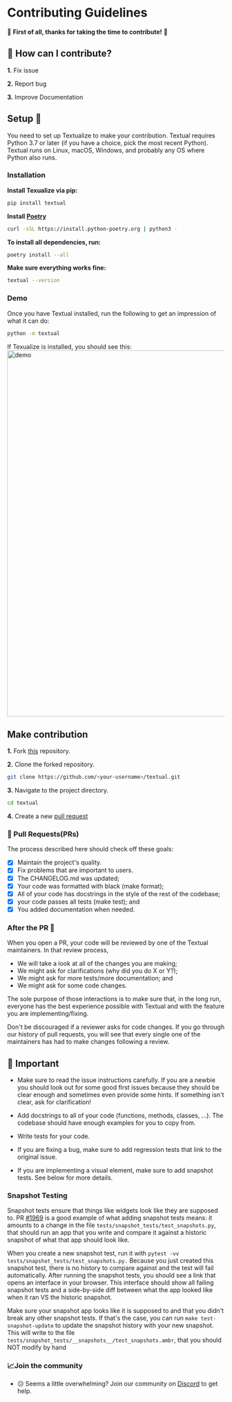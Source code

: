 # Contributing Guidelines

🎉 **First of all, thanks for taking the time to contribute!** 🎉

## 🤔 How can I contribute?

**1.** Fix issue

**2.** Report bug

**3.** Improve Documentation


## Setup 🚀
You need to set up Textualize to make your contribution. Textual requires Python 3.7 or later (if you have a choice, pick the most recent Python). Textual runs on Linux, macOS, Windows, and probably any OS where Python also runs.

### Installation

**Install Texualize via pip:**
```bash
pip install textual
```
**Install [Poetry](https://python-poetry.org/)**
```bash
curl -sSL https://install.python-poetry.org | python3 -
```
**To install all dependencies, run:**
```bash
poetry install --all
```
**Make sure everything works fine:**
```bash
textual --version
```
### Demo

Once you have Textual installed, run the following to get an impression of what it can do:

```bash
python -m textual
```
If Texualize is installed, you should see this:
<img width="848" alt="demo" src="https://github.com/clairecharles/textual/assets/67120042/62fd53c0-7ad6-4429-8751-5a713180b836">

## Make contribution
**1.** Fork [this](repo) repository.

**2.** Clone the forked repository.

```bash
git clone https://github.com/<your-username>/textual.git
```

**3.** Navigate to the project directory.

```bash
cd textual
```

**4.** Create a new [pull request](https://help.github.com/en/github/collaborating-with-issues-and-pull-requests/creating-a-pull-request)


### 📣 Pull Requests(PRs)

The process described here should check off these goals:

- [x] Maintain the project's quality.
- [x] Fix problems that are important to users.
- [x] The CHANGELOG.md was updated;
- [x] Your code was formatted with black (make format);
- [x] All of your code has docstrings in the style of the rest of the codebase;
- [x]  your code passes all tests (make test); and
- [x] You added documentation when needed.

### After the PR 🥳
When you open a PR, your code will be reviewed by one of the Textual maintainers.
In that review process,

- We will take a look at all of the changes you are making;
- We might ask for clarifications (why did you do X or Y?);
- We might ask for more tests/more documentation; and
- We might ask for some code changes.

The sole purpose of those interactions is to make sure that, in the long run, everyone has the best experience possible with Textual and with the feature you are implementing/fixing.

Don't be discouraged if a reviewer asks for code changes.
If you go through our history of pull requests, you will see that every single one of the maintainers has had to make changes following a review.



## 🛑 Important

- Make sure to read the issue instructions carefully. If you are a newbie you should look out for some good first issues because they should be clear enough and sometimes even provide some hints. If something isn't clear, ask for clarification!

- Add docstrings to all of your code (functions, methods, classes, ...). The codebase should have enough examples for you to copy from.

- Write tests for your code.

- If you are fixing a bug, make sure to add regression tests that link to the original issue.

- If you are implementing a visual element, make sure to add snapshot tests. See below for more details.


### Snapshot Testing
Snapshot tests ensure that things like widgets look like they are supposed to.
PR [#1969](https://github.com/Textualize/textual/pull/1969) is a good example of what adding snapshot tests means: it amounts to a change in the file ```tests/snapshot_tests/test_snapshots.py```, that should run an app that you write and compare it against a historic snapshot of what that app should look like.

When you create a new snapshot test, run it with ```pytest -vv tests/snapshot_tests/test_snapshots.py.```
Because you just created this snapshot test, there is no history to compare against and the test will fail automatically.
After running the snapshot tests, you should see a link that opens an interface in your browser.
This interface should show all failing snapshot tests and a side-by-side diff between what the app looked like when it ran VS the historic snapshot.

Make sure your snapshot app looks like it is supposed to and that you didn't break any other snapshot tests.
If that's the case, you can run ```make test-snapshot-update``` to update the snapshot history with your new snapshot.
This will write to the file ```tests/snapshot_tests/__snapshots__/test_snapshots.ambr```, that you should NOT modify by hand


### 📈Join the community

- 😕 Seems a little overwhelming? Join our community on [Discord](https://discord.gg/uNRPEGCV) to get help.
